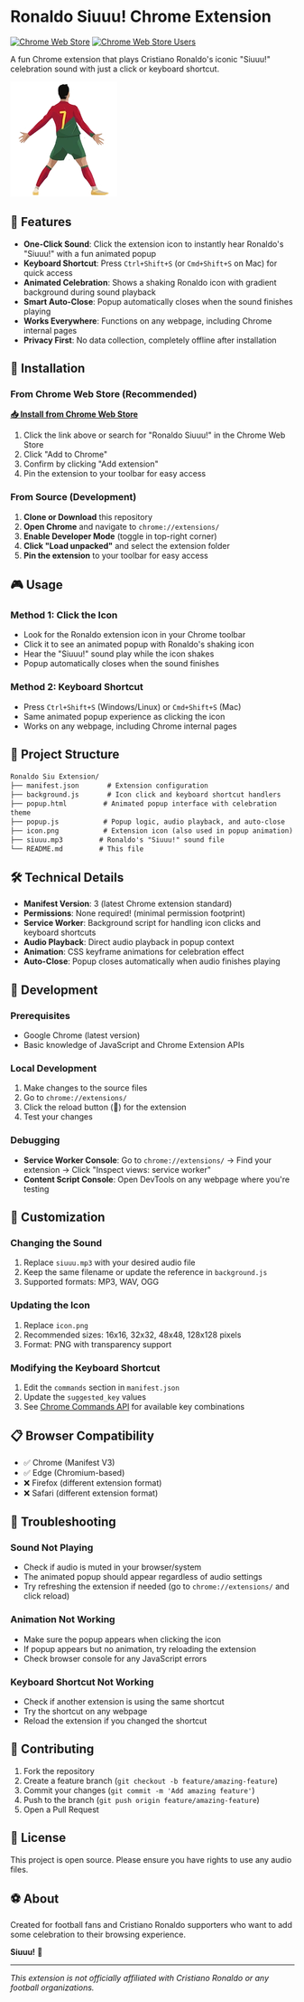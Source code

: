 # Ronaldo Siuuu! Chrome Extension

[![Chrome Web Store](https://img.shields.io/chrome-web-store/v/ajjnpmpdkgkcfolnmkfjaeimhaebcpfn?style=for-the-badge&logo=googlechrome&logoColor=white&label=Chrome%20Web%20Store)](https://chromewebstore.google.com/detail/ronaldo-siuuu-click-or-ct/ajjnpmpdkgkcfolnmkfjaeimhaebcpfn)
[![Chrome Web Store Users](https://img.shields.io/chrome-web-store/users/ajjnpmpdkgkcfolnmkfjaeimhaebcpfn?style=for-the-badge&logo=googlechrome&logoColor=white)](https://chromewebstore.google.com/detail/ronaldo-siuuu-click-or-ct/ajjnpmpdkgkcfolnmkfjaeimhaebcpfn)

A fun Chrome extension that plays Cristiano Ronaldo's iconic "Siuuu!" celebration sound with just a click or keyboard shortcut.

![Ronaldo Siuuu!](icon.png)

## 🎵 Features

- **One-Click Sound**: Click the extension icon to instantly hear Ronaldo's "Siuuu!" with a fun animated popup
- **Keyboard Shortcut**: Press `Ctrl+Shift+S` (or `Cmd+Shift+S` on Mac) for quick access
- **Animated Celebration**: Shows a shaking Ronaldo icon with gradient background during sound playback
- **Smart Auto-Close**: Popup automatically closes when the sound finishes playing
- **Works Everywhere**: Functions on any webpage, including Chrome internal pages
- **Privacy First**: No data collection, completely offline after installation

## 🚀 Installation

### From Chrome Web Store (Recommended)

**[📥 Install from Chrome Web Store](https://chromewebstore.google.com/detail/ronaldo-siuuu-click-or-ct/ajjnpmpdkgkcfolnmkfjaeimhaebcpfn)**

1. Click the link above or search for "Ronaldo Siuuu!" in the Chrome Web Store
2. Click "Add to Chrome" 
3. Confirm by clicking "Add extension"
4. Pin the extension to your toolbar for easy access

### From Source (Development)

1. **Clone or Download** this repository
2. **Open Chrome** and navigate to `chrome://extensions/`
3. **Enable Developer Mode** (toggle in top-right corner)
4. **Click "Load unpacked"** and select the extension folder
5. **Pin the extension** to your toolbar for easy access

## 🎮 Usage

### Method 1: Click the Icon
- Look for the Ronaldo extension icon in your Chrome toolbar
- Click it to see an animated popup with Ronaldo's shaking icon
- Hear the "Siuuu!" sound play while the icon shakes
- Popup automatically closes when the sound finishes

### Method 2: Keyboard Shortcut
- Press `Ctrl+Shift+S` (Windows/Linux) or `Cmd+Shift+S` (Mac)
- Same animated popup experience as clicking the icon
- Works on any webpage, including Chrome internal pages

## 📁 Project Structure

```
Ronaldo Siu Extension/
├── manifest.json       # Extension configuration
├── background.js       # Icon click and keyboard shortcut handlers
├── popup.html         # Animated popup interface with celebration theme
├── popup.js           # Popup logic, audio playback, and auto-close
├── icon.png           # Extension icon (also used in popup animation)
├── siuuu.mp3         # Ronaldo's "Siuuu!" sound file
└── README.md         # This file
```

## 🛠️ Technical Details

- **Manifest Version**: 3 (latest Chrome extension standard)
- **Permissions**: None required! (minimal permission footprint)
- **Service Worker**: Background script for handling icon clicks and keyboard shortcuts
- **Audio Playback**: Direct audio playback in popup context
- **Animation**: CSS keyframe animations for celebration effect
- **Auto-Close**: Popup closes automatically when audio finishes playing

## 🔧 Development

### Prerequisites
- Google Chrome (latest version)
- Basic knowledge of JavaScript and Chrome Extension APIs

### Local Development
1. Make changes to the source files
2. Go to `chrome://extensions/`
3. Click the reload button (🔄) for the extension
4. Test your changes

### Debugging
- **Service Worker Console**: Go to `chrome://extensions/` → Find your extension → Click "Inspect views: service worker"
- **Content Script Console**: Open DevTools on any webpage where you're testing

## 🎨 Customization

### Changing the Sound
1. Replace `siuuu.mp3` with your desired audio file
2. Keep the same filename or update the reference in `background.js`
3. Supported formats: MP3, WAV, OGG

### Updating the Icon
1. Replace `icon.png` 
2. Recommended sizes: 16x16, 32x32, 48x48, 128x128 pixels
3. Format: PNG with transparency support

### Modifying the Keyboard Shortcut
1. Edit the `commands` section in `manifest.json`
2. Update the `suggested_key` values
3. See [Chrome Commands API](https://developer.chrome.com/docs/extensions/reference/commands/) for available key combinations

## 📋 Browser Compatibility

- ✅ Chrome (Manifest V3)
- ✅ Edge (Chromium-based)
- ❌ Firefox (different extension format)
- ❌ Safari (different extension format)

## 🐛 Troubleshooting

### Sound Not Playing
- Check if audio is muted in your browser/system
- The animated popup should appear regardless of audio settings
- Try refreshing the extension if needed (go to `chrome://extensions/` and click reload)

### Animation Not Working
- Make sure the popup appears when clicking the icon
- If popup appears but no animation, try reloading the extension
- Check browser console for any JavaScript errors

### Keyboard Shortcut Not Working
- Check if another extension is using the same shortcut
- Try the shortcut on any webpage
- Reload the extension if you changed the shortcut

## 🤝 Contributing

1. Fork the repository
2. Create a feature branch (`git checkout -b feature/amazing-feature`)
3. Commit your changes (`git commit -m 'Add amazing feature'`)
4. Push to the branch (`git push origin feature/amazing-feature`)
5. Open a Pull Request

## 📄 License

This project is open source. Please ensure you have rights to use any audio files.

## ⚽ About

Created for football fans and Cristiano Ronaldo supporters who want to add some celebration to their browsing experience. 

**Siuuu!** 🎉

---

*This extension is not officially affiliated with Cristiano Ronaldo or any football organizations.*